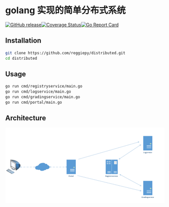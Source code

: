 # golang 实现的简单分布式系统

[comment]: <> "[![Build Status]&#40;https://travis-ci.org/reggiepy/distributed.svg?branch=master&#41;]&#40;https://travis-ci.org/reggiepy/distributed&#41;"

[comment]: <> "[![Coverage Status]&#40;https://coveralls.io/repos/github/reggiepy/distributed/badge.svg?branch=master&#41;]&#40;https://coveralls.io/github/reggiepy/distributed?branch=master&#41;"
[![GitHub release](https://img.shields.io/badge/build-pass-success.svg?style=flat-square)]()[![Coverage Status](https://img.shields.io/badge/coverage-80%25-success.svg?style=flat-square)]()[![Go Report Card](https://goreportcard.com/badge/github.com/reggiepy/distributed)](https://goreportcard.com/report/github.com/reggiepy/distributed)

## Installation

```bash
git clone https://github.com/reggiepy/distributed.git
cd distributed
```

## Usage

```bash
go run cmd/registryservice/main.go
go run cmd/logservice/main.go
go run cmd/gradingservice/main.go
go run cmd/portal/main.go
```

## Architecture

![image-20220328155409148](README.assets/image-20220328155409148.png)